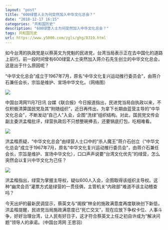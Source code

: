 ```yaml
---
layout: "post"
title: "600绿营人士为何突然加入中华文化总会？"
date: "2018-12-17 16:15"
categories: "共和国历史"
description: "600绿营人士为何突然加入中华文化总会？"
tags: 共和国历史
url: https://www.y5000.com/zgls/ghg/8319.html
---
```






如今台湾的执政党是以蔡英文为党魁的民进党，台湾当局表示正在去中国化的道路上前行。前一段时间曾有600绿营人士突然加入蒋介石先生创立的中华文化总会，这是出于什么原因呢？

“中华文化总会”成立于1967年7月，原名“中华文化复兴运动推行委员会”，由蒋介石兼任会长，宗旨是维护、宣场中华文化。（网络图）

![](https://img.y5000.com/uploads/allimg/161226/1A5024b0-0.jpg)

中国台湾网11月7日讯
台媒《联合报》今日报道指出，民进党当局自执政以来，不仅积极清算国民党及其“附随组织”，近日再传出，为拿下长期由蓝营主导的“中华文化总会”，不断发动“自己人”入会，企图“洗绿”组织结构。对此，国民党文传会副主委洪孟楷批评，绿营执政后不只想整碗捧去，还要锅底打包，吃相难看。

![](https://img.y5000.com/uploads/allimg/161226/1A5021452-1.jpg)

洪孟楷质疑，“中华文化总会”由绿营人士口中的“杀人魔王”蒋介石创立（“中华文化总会”成立于1967年7月，原名“中华文化复兴运动推行委员会”，由蒋介石兼任会长，宗旨是维护、宣场中华文化），口口声声说要“台湾文化优先”的绿营，怎么突然会以复兴中华文化为己任？

![](https://img.y5000.com/uploads/allimg/161226/1A5025W9-2.jpg)

洪孟楷指出，绿营为掌握主导权，疑似600人入会，企图取得该组织主导权。这种“幽灵会员”灌票方式是绿营的一贯伎俩，主管机关“内政部”难道不该主动稽查吗？

今天出炉的最新民调显示，蔡英文与“阁揆”林全的施政满意度再度联袂创下新低，洪孟楷提醒，民进党当局施政满意度已“死亡交叉”，现在应放下争权卡位、人事斗争，好好治理台湾，让人民有好日子，这才符合蔡英文上任之初自许成为“解决问题”领导人的承诺。（中国台湾网
王思羽）

